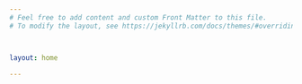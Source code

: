 ```yaml
---
# Feel free to add content and custom Front Matter to this file.
# To modify the layout, see https://jekyllrb.com/docs/themes/#overriding-theme-defaults



layout: home

---
```

<!-- 
{% for icon in social-icons %}
  <a class="social-icon--link {{ icon.class }}" href="{{ icon.url }}">
    {% include {{ icon.class | prepend: 'social-icons/' | append: '.svg' }} %}
    <span class="social-icon--title visuallyHidden">{{ icon.title }}</span>
  </a>
{% endfor %} -->
